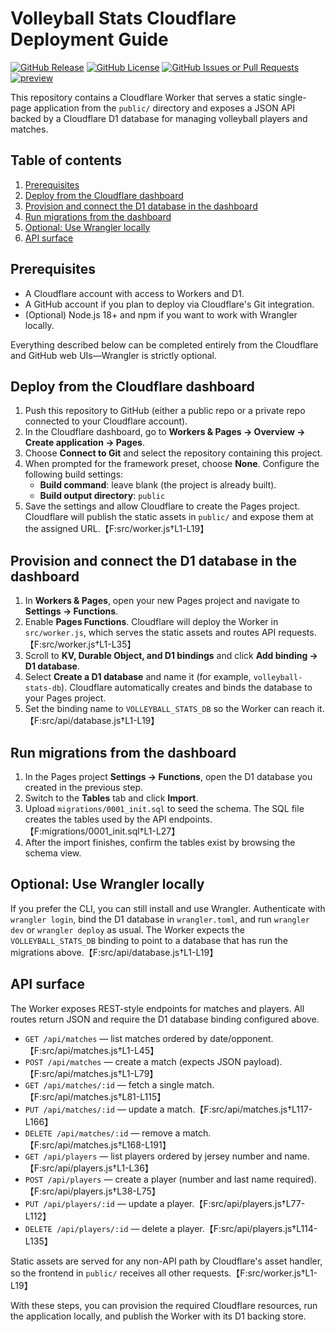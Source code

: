 # Volleyball Stats Cloudflare Deployment Guide

 [![GitHub Release](https://img.shields.io/github/v/release/Muppet1856/Volleyball-Stats)](https://github.com/Muppet1856/Volleyball-Stats/releases) [![GitHub License](https://img.shields.io/github/license/Muppet1856/Volleyball-Stats)](https://github.com/Muppet1856/Volleyball-Stats/blob/main/LICENSE) [![GitHub Issues or Pull Requests](https://img.shields.io/github/issues/Muppet1856/Volleyball-Stats)](https://github.com/Muppet1856/Volleyball-Stats/issues) <!-- PREVIEW_BADGE_START -->[![preview](https://img.shields.io/badge/preview-pr43-purple?label=preview)](https://pr-43-volleyball-stats.stoneyvolleyball.workers.dev)<!-- PREVIEW_BADGE_END -->

This repository contains a Cloudflare Worker that serves a static single-page application from the `public/` directory and exposes a JSON API backed by a Cloudflare D1 database for managing volleyball players and matches.

## Table of contents
1. [Prerequisites](#prerequisites)
2. [Deploy from the Cloudflare dashboard](#deploy-from-the-cloudflare-dashboard)
3. [Provision and connect the D1 database in the dashboard](#provision-and-connect-the-d1-database-in-the-dashboard)
4. [Run migrations from the dashboard](#run-migrations-from-the-dashboard)
5. [Optional: Use Wrangler locally](#optional-use-wrangler-locally)
6. [API surface](#api-surface)

## Prerequisites

- A Cloudflare account with access to Workers and D1.
- A GitHub account if you plan to deploy via Cloudflare's Git integration.
- (Optional) Node.js 18+ and npm if you want to work with Wrangler locally.

Everything described below can be completed entirely from the Cloudflare and GitHub web UIs—Wrangler is strictly optional.

## Deploy from the Cloudflare dashboard

1. Push this repository to GitHub (either a public repo or a private repo connected to your Cloudflare account).
2. In the Cloudflare dashboard, go to **Workers & Pages → Overview → Create application → Pages**.
3. Choose **Connect to Git** and select the repository containing this project.
4. When prompted for the framework preset, choose **None**. Configure the following build settings:
   - **Build command**: leave blank (the project is already built).
   - **Build output directory**: `public`
5. Save the settings and allow Cloudflare to create the Pages project. Cloudflare will publish the static assets in `public/` and expose them at the assigned URL.【F:src/worker.js†L1-L19】

## Provision and connect the D1 database in the dashboard

1. In **Workers & Pages**, open your new Pages project and navigate to **Settings → Functions**.
2. Enable **Pages Functions**. Cloudflare will deploy the Worker in `src/worker.js`, which serves the static assets and routes API requests.【F:src/worker.js†L1-L35】
3. Scroll to **KV, Durable Object, and D1 bindings** and click **Add binding → D1 database**.
4. Select **Create a D1 database** and name it (for example, `volleyball-stats-db`). Cloudflare automatically creates and binds the database to your Pages project.
5. Set the binding name to `VOLLEYBALL_STATS_DB` so the Worker can reach it.【F:src/api/database.js†L1-L19】

## Run migrations from the dashboard

1. In the Pages project **Settings → Functions**, open the D1 database you created in the previous step.
2. Switch to the **Tables** tab and click **Import**.
3. Upload `migrations/0001_init.sql` to seed the schema. The SQL file creates the tables used by the API endpoints.【F:migrations/0001_init.sql†L1-L27】
4. After the import finishes, confirm the tables exist by browsing the schema view.

## Optional: Use Wrangler locally

If you prefer the CLI, you can still install and use Wrangler. Authenticate with `wrangler login`, bind the D1 database in `wrangler.toml`, and run `wrangler dev` or `wrangler deploy` as usual. The Worker expects the `VOLLEYBALL_STATS_DB` binding to point to a database that has run the migrations above.【F:src/api/database.js†L1-L19】

## API surface

The Worker exposes REST-style endpoints for matches and players. All routes return JSON and require the D1 database binding configured above.

- `GET /api/matches` — list matches ordered by date/opponent.【F:src/api/matches.js†L1-L45】
- `POST /api/matches` — create a match (expects JSON payload).【F:src/api/matches.js†L1-L79】
- `GET /api/matches/:id` — fetch a single match.【F:src/api/matches.js†L81-L115】
- `PUT /api/matches/:id` — update a match.【F:src/api/matches.js†L117-L166】
- `DELETE /api/matches/:id` — remove a match.【F:src/api/matches.js†L168-L191】
- `GET /api/players` — list players ordered by jersey number and name.【F:src/api/players.js†L1-L36】
- `POST /api/players` — create a player (number and last name required).【F:src/api/players.js†L38-L75】
- `PUT /api/players/:id` — update a player.【F:src/api/players.js†L77-L112】
- `DELETE /api/players/:id` — delete a player.【F:src/api/players.js†L114-L135】

Static assets are served for any non-API path by Cloudflare's asset handler, so the frontend in `public/` receives all other requests.【F:src/worker.js†L1-L19】

With these steps, you can provision the required Cloudflare resources, run the application locally, and publish the Worker with its D1 backing store.
